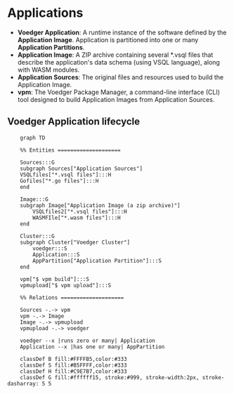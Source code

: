 # Applications

- **Voedger Application**: A runtime instance of the software defined by the **Application Image**. Application is partitioned into one or many **Application Partitions**.
- **Application Image**: A ZIP archive containing several *.vsql files that describe the application's data schema (using VSQL language), along with WASM modules.
- **Application Sources**: The original files and resources used to build the Application Image.
- **vpm**: The Voedger Package Manager, a command-line interface (CLI) tool designed to build Application Images from Application Sources.

## Voedger Application lifecycle
```mermaid
    graph TD

    %% Entities ====================

    Sources:::G
    subgraph Sources["Application Sources"]
    VSQLfiles["*.vsql files"]:::H
    Gofiles["*.go files"]:::H
    end

    Image:::G
    subgraph Image["Application Image (a zip archive)"]
        VSQLfiles2["*.vsql files"]:::H
        WASMFIle["*.wasm files"]:::H
    end

    Cluster:::G
    subgraph Cluster["Voedger Cluster"]
        voedger:::S
        Application:::S    
        AppPartition["Application Partition"]:::S
    end

    vpm["$ vpm build"]:::S
    vpmupload["$ vpm upload"]:::S

    %% Relations ====================

    Sources -.-> vpm
    vpm -.-> Image
    Image -.-> vpmupload
    vpmupload -.-> voedger

    voedger --x |runs zero or many| Application
    Application --x |has one or many| AppPartition

    classDef B fill:#FFFFB5,color:#333
    classDef S fill:#B5FFFF,color:#333
    classDef H fill:#C9E7B7,color:#333
    classDef G fill:#ffffff15, stroke:#999, stroke-width:2px, stroke-dasharray: 5 5
```